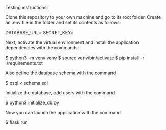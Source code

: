 Testing instructions:

Clone this repository to your own machine and go to its root folder. Create an .env file in the folder and set its contents as follows:


DATABASE_URL=<tietokannan-paikallinen-osoite>
SECRET_KEY=<salainen-avain>

Next, activate the virtual environment and install the application dependencies with the commands:

$ python3 -m venv venv
$ source venv/bin/activate
$ pip install -r ./requirements.txt

Also define the database schema with the command

$ psql < schema.sql

Initialize the database, add users with the command

$ python3 initialize_db.py

Now you can launch the application with the command

$ flask run

